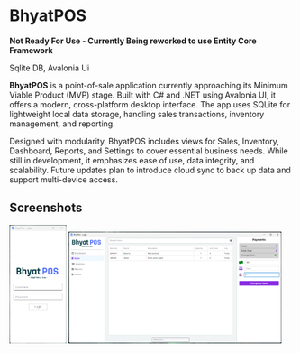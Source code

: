 # BhyatPOS

**Not Ready For Use - Currently Being reworked to use Entity Core Framework**

Sqlite DB, Avalonia Ui

**BhyatPOS** is a point-of-sale application currently approaching its Minimum Viable Product (MVP) stage. Built with C# and .NET using Avalonia UI, it offers a modern, cross-platform desktop interface. The app uses SQLite for lightweight local data storage, handling sales transactions, inventory management, and reporting.

Designed with modularity, BhyatPOS includes views for Sales, Inventory, Dashboard, Reports, and Settings to cover essential business needs. While still in development, it emphasizes ease of use, data integrity, and scalability. Future updates plan to introduce cloud sync to back up data and support multi-device access.

## Screenshots

<p float="left">
  <img src="/screenshots/LOGINVIEW.png" alt="Login View" width="20%"  />
  <img src="/screenshots/SALESVIEW.png" alt="Sales View" width="75%"" />
</p>
